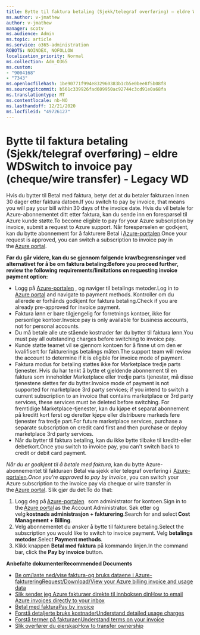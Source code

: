 ```yaml
---
title: Bytte til faktura betaling (Sjekk/telegraf overføring) – eldre WD
ms.author: v-jmathew
author: v-jmathew
manager: scotv
ms.audience: Admin
ms.topic: article
ms.service: o365-administration
ROBOTS: NOINDEX, NOFOLLOW
localization_priority: Normal
ms.collection: Adm_O365
ms.custom:
- "9004168"
- "7343"
ms.openlocfilehash: 1be90771f994e832960383b1cb5e0bee8f5b08f8
ms.sourcegitcommit: b561c339926fad609950ac92744c3cd91e0a68fa
ms.translationtype: MT
ms.contentlocale: nb-NO
ms.lasthandoff: 12/21/2020
ms.locfileid: "49726127"
---
```

# <a name="switch-to-invoice-pay-chequewire-transfer---legacy-wd"></a><span data-ttu-id="2d0ac-102">Bytte til faktura betaling (Sjekk/telegraf overføring) – eldre WD</span><span class="sxs-lookup"><span data-stu-id="2d0ac-102">Switch to invoice pay (cheque/wire transfer) - Legacy WD</span></span>

<span data-ttu-id="2d0ac-103">Hvis du bytter til Betal med faktura, betyr det at du betaler fakturaen innen 30 dager etter faktura datoen.</span><span class="sxs-lookup"><span data-stu-id="2d0ac-103">If you switch to pay by invoice, that means you will pay your bill within 30 days of the invoice date.</span></span> <span data-ttu-id="2d0ac-104">Hvis du vil betale for Azure-abonnementet ditt etter faktura, kan du sende inn en forespørsel til Azure kunde støtte.</span><span class="sxs-lookup"><span data-stu-id="2d0ac-104">To become eligible to pay for your Azure subscription by invoice, submit a request to Azure support.</span></span> <span data-ttu-id="2d0ac-105">Når forespørselen er godkjent, kan du bytte abonnement for å fakturere Betal i [Azure-portalen](https://portal.azure.com/).</span><span class="sxs-lookup"><span data-stu-id="2d0ac-105">Once your request is approved, you can switch a subscription to invoice pay in the [Azure portal](https://portal.azure.com/).</span></span>

<span data-ttu-id="2d0ac-106">**Før du går videre, kan du se gjennom følgende krav/begrensninger ved alternativet for å be om faktura betaling:**</span><span class="sxs-lookup"><span data-stu-id="2d0ac-106">**Before you proceed further, review the following requirements/limitations on requesting invoice payment option:**</span></span>

- <span data-ttu-id="2d0ac-107">Logg på [Azure-portalen](https://portal.azure.com/) , og naviger til betalings metoder.</span><span class="sxs-lookup"><span data-stu-id="2d0ac-107">Log in to [Azure portal](https://portal.azure.com/) and navigate to payment methods.</span></span> <span data-ttu-id="2d0ac-108">Kontroller om du allerede er forhånds godkjent for faktura betaling.</span><span class="sxs-lookup"><span data-stu-id="2d0ac-108">Check if you are already pre-approved for invoice payment.</span></span>
- <span data-ttu-id="2d0ac-109">Faktura lønn er bare tilgjengelig for forretnings kontoer, ikke for personlige kontoer.</span><span class="sxs-lookup"><span data-stu-id="2d0ac-109">Invoice pay is only available for business accounts, not for personal accounts.</span></span>
- <span data-ttu-id="2d0ac-110">Du må betale alle ute stående kostnader før du bytter til faktura lønn.</span><span class="sxs-lookup"><span data-stu-id="2d0ac-110">You must pay all outstanding charges before switching to invoice pay.</span></span>
- <span data-ttu-id="2d0ac-111">Kunde støtte teamet vil se gjennom kontoen for å finne ut om den er kvalifisert for fakturerings betalings måten.</span><span class="sxs-lookup"><span data-stu-id="2d0ac-111">The support team will review the account to determine if it is eligible for invoice mode of payment.</span></span>
- <span data-ttu-id="2d0ac-112">Faktura modus for betaling støttes ikke for Marketplace tredje parts tjenester. Hvis du har tenkt å bytte et gjeldende abonnement til en faktura som inneholder Marketplace eller tredje parts tjenester, må disse tjenestene slettes før du bytter.</span><span class="sxs-lookup"><span data-stu-id="2d0ac-112">Invoice mode of payment is not supported for marketplace 3rd party services; if you intend to switch a current subscription to an invoice that contains marketplace or 3rd party services, these services must be deleted before switching.</span></span> <span data-ttu-id="2d0ac-113">For fremtidige Marketplace-tjenester, kan du kjøpe et separat abonnement på kreditt kort først og deretter kjøpe eller distribuere markeds føre tjenester fra tredje part.</span><span class="sxs-lookup"><span data-stu-id="2d0ac-113">For future marketplace services, purchase a separate subscription on credit card first and then purchase or deploy marketplace 3rd party services.</span></span>
- <span data-ttu-id="2d0ac-114">Når du bytter til faktura betaling, kan du ikke bytte tilbake til kreditt-eller debetkort.</span><span class="sxs-lookup"><span data-stu-id="2d0ac-114">Once you switch to invoice pay, you can't switch back to credit or debit card payment.</span></span>

<span data-ttu-id="2d0ac-115">*Når du er godkjent til å betale med faktura*, kan du bytte Azure-abonnementet til fakturaen Betal via sjekk eller telegraf overføring i  [Azure-portalen](https://portal.azure.com/).</span><span class="sxs-lookup"><span data-stu-id="2d0ac-115">*Once you're approved to pay by invoice*, you can switch your Azure subscription to the invoice pay via cheque or wire transfer in the [Azure portal](https://portal.azure.com/).</span></span>
<span data-ttu-id="2d0ac-116">Slik gjør du det:</span><span class="sxs-lookup"><span data-stu-id="2d0ac-116">To do that:</span></span>

1. <span data-ttu-id="2d0ac-117">Logg deg på [Azure-portalen](https://portal.azure.com/)   som administrator for kontoen.</span><span class="sxs-lookup"><span data-stu-id="2d0ac-117">Sign in to the [Azure portal](https://portal.azure.com/) as the Account Administrator.</span></span> <span data-ttu-id="2d0ac-118">Søk etter og velg **kostnads administrasjon + fakturering**.</span><span class="sxs-lookup"><span data-stu-id="2d0ac-118">Search for and select **Cost Management + Billing**.</span></span>
2. <span data-ttu-id="2d0ac-119">Velg abonnementet du ønsker å bytte til fakturere betaling.</span><span class="sxs-lookup"><span data-stu-id="2d0ac-119">Select the subscription you would like to switch to invoice payment.</span></span> <span data-ttu-id="2d0ac-120">Velg **betalings metoder**.</span><span class="sxs-lookup"><span data-stu-id="2d0ac-120">Select **Payment methods**.</span></span>
3. <span data-ttu-id="2d0ac-121">Klikk knappen **Betal med faktura** på kommando linjen.</span><span class="sxs-lookup"><span data-stu-id="2d0ac-121">In the command bar, click the **Pay by invoice** button.</span></span>

<span data-ttu-id="2d0ac-122">**Anbefalte dokumenter**</span><span class="sxs-lookup"><span data-stu-id="2d0ac-122">**Recommended Documents**</span></span>

- [<span data-ttu-id="2d0ac-123">Be om/laste ned/vise faktura-og bruks dataene i Azure-fakturering</span><span class="sxs-lookup"><span data-stu-id="2d0ac-123">Request/Download/View your Azure billing invoice and usage data</span></span>](https://docs.microsoft.com/azure/billing/billing-download-azure-invoice-daily-usage-date)
- [<span data-ttu-id="2d0ac-124">Slik sender jeg Azure fakturaer direkte til innboksen din</span><span class="sxs-lookup"><span data-stu-id="2d0ac-124">How to email Azure invoices directly to your inbox</span></span>](https://docs.microsoft.com/azure/billing/billing-download-azure-invoice-daily-usage-date)
- [<span data-ttu-id="2d0ac-125">Betal med faktura</span><span class="sxs-lookup"><span data-stu-id="2d0ac-125">Pay by invoice</span></span>](https://docs.microsoft.com/azure/billing/billing-how-to-pay-by-invoice)
- [<span data-ttu-id="2d0ac-126">Forstå detaljerte bruks kostnader</span><span class="sxs-lookup"><span data-stu-id="2d0ac-126">Understand detailed usage charges</span></span>](https://docs.microsoft.com/azure/billing/billing-understand-your-bill)
- [<span data-ttu-id="2d0ac-127">Forstå termer på fakturaen</span><span class="sxs-lookup"><span data-stu-id="2d0ac-127">Understand terms on your invoice</span></span>](https://docs.microsoft.com/azure/billing/billing-understand-your-invoice)
- [<span data-ttu-id="2d0ac-128">Slik overfører du eierskap</span><span class="sxs-lookup"><span data-stu-id="2d0ac-128">How to transfer ownership</span></span>](https://docs.microsoft.com/azure/billing/billing-subscription-transfer)
